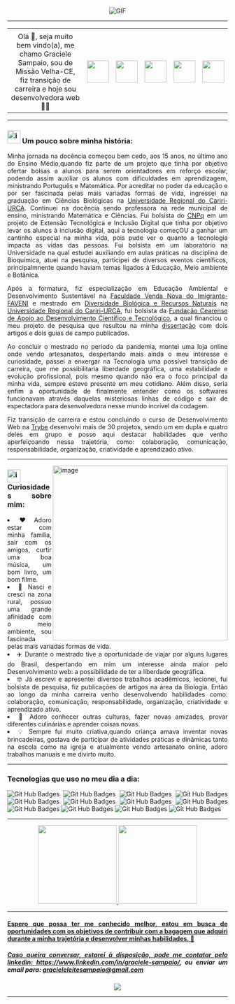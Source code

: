 <div align="center">
  <img alt="GIF" src="https://user-images.githubusercontent.com/102543137/225169844-e8eba287-d8e2-4b73-aa62-3a17baf61793.gif" />
</div>
<hr></hr>

<table align="center">
<tr>
  <td align="center" colspan="6"></td>
</tr>
  <td width="550px" height="50px" align="center">
      Olá 👋,  seja muito bem vindo(a), me chamo Graciele Sampaio, sou de Missão Velha-CE, fiz transição de carreira e hoje sou desenvolvedora web 👩‍💻
  </td>
  <td><a href="https://github.com/graciele-sampaio" target="_blank"><img src="https://i.imgur.com/Pbj9mRQ.png" width="50px" height="50px"/></a>
  </td>
  <td><a href="mailto:gracieleleitesampaio@gmail.com" target="_blank"><img src="https://i.imgur.com/M4MbAMt.png" width="50px" height="50px"/></a>
  </td>
  <td><a href="https://www.linkedin.com/in/graciele-sampaio/" target="_blank"><img     src="https://i.imgur.com/KbcPtwU.png" width="50px" height="50px"/>   </a>
  </td>
  <td><a href="http://lattes.cnpq.br/6942060874430265" target="_blank"><img src="https://i.imgur.com/mj95HiM.png" width="50px" height="50px"/></a>
  </td>
  <td><a href="https://scholar.google.com.br/citations?hl=pt-BR&user=Pmewu-YAAAAJ" target="_blank"><img   src="https://i.imgur.com/fGTtwtL.png" width="50px" height="50px"/></a>
</td>
</table> 

<div align="justify"
#### De mestra em Diversidade Biológica a Desenvolvedora web. Já atuei na docência, em vendas, pesquisa científica, mas enxerguei no desenvolvimento web uma possibilidade de liberdade geográfica, estabilidade e evolução profissional.
</div>
<hr></hr>


### <img width="30px" alt="image" src="https://user-images.githubusercontent.com/102543137/225368323-f98c955d-6313-4045-8383-cfd0bca479d7.gif"/><strong> Um pouco sobre minha história: </strong>
<div align="justify"
Já fui professora, vendedora, pesquisadora e hoje desenvolvedora. 

Minha jornada na docência começou bem cedo, aos 15 anos, no último ano do Ensino Médio,quando fiz parte de um projeto que tinha por objetivo ofertar bolsas a alunos para serem orientadores em reforço escolar, podendo assim auxiliar os alunos com dificuldades em aprendizagem, ministrando Português e Matemática. Por acreditar no poder da educação e por ser fascinada pelas mais variadas formas de vida, ingressei na graduação em Ciências Biológicas na <a href="http://www.urca.br/portal2/" target="_blank">Universidade Regional do Cariri-URCA</a>. Continuei na docência sendo professora na rede municipal de ensino, ministrando Matemática e Ciências. Fui bolsista do <a href="https://www.gov.br/cnpq/pt-br" target="blank">CNPq</a> em um projeto de Extensão Tecnológica e Inclusão Digital que tinha por objetivo levar os alunos à inclusão digital, aqui a tecnologia começOU a ganhar um cantinho especial na minha vida, pois pude ver o quanto a tecnologia impacta as vidas das pessoas. Fui bolsista em um laboratório na Universidade na qual estudei auxiliando em aulas práticas na disciplina de Bioquímica, atuei na pesquisa, participei de diversos eventos científicos, principalmnente quando haviam temas ligados à Educação, Meio ambiente e Botânica. 

Após a formatura, fiz especialização em Educação Ambiental e Desenvolvimento Sustentável na <a href="https://faveni.edu.br/?gclid=Cj0KCQjw2cWgBhDYARIsALggUhrl9mnGKSkbRXka2W_SYblw-PB9dOEdnoHJdeWHIrV7u5wxSI-P0TIaAuF7EALw_wcB" target="_blank">Faculdade Venda Nova do Imigrante-FAVENI</a> e mestrado em <a href="http://www.urca.br/ppgdr/" target="blank">Diversidade Biológica e Recursos Naturais<a/> na <a href="http://www.urca.br/portal2/" target="_blank">Universidade Regional do Cariri-URCA</a>, fui bolsista da <a href="https://www.funcap.ce.gov.br/" target="blank">Fundação Cearense de Apoio ao Desenvolvimento Científico e Tecnológico</a>, a qual financiou o meu projeto de pesquisa que resultou na minha <a href="http://www.urca.br/ppgdr/wp-content/uploads/sites/38/2022/09/DISSERTACAO-FRANCISCA-GRACIELE-LEITE.pdf" target="_blank">dissertação</a> com dois artigos e dois guias de campo publicados.  

Ao concluir o mestrado no período da pandemia, montei uma loja online onde vendo artesanatos, despertando mais ainda o meu interesse e curiosidade, passei a enxergar na Tecnologia uma possível transição de carreira, que me possibilitaria liberdade geográfica, uma estabilidade e evolução profissional, pois mesmo quando não era o foco principal da minha vida, sempre esteve presente em meu cotidiano. Além disso, seria enfim a oportunidade de finalmente entender como os softwares funcionavam através daquelas misteriosas linhas de código e sair de espectadora para desenvolvedora nesse mundo incrível da codagem.

Fiz transição de carreira e estou concluindo o curso de Desenvolvimento Web na <a href="https://www.betrybe.com/?utm_term=trybe&utm_campaign=*%5BSearch%5D+Brand_BRA&utm_source=adwords&utm_medium=ppc&hsa_acc=1466424558&hsa_cam=12085736593&hsa_grp=146119280611&hsa_ad=617838452283&hsa_src=g&hsa_tgt=kwd-468157942290&hsa_kw=trybe&hsa_mt=p&hsa_net=adwords&hsa_ver=3&gclid=Cj0KCQjw2cWgBhDYARIsALggUhqdBEygtf4Z6VVOhyuLq5if5rVGP_aYPcBNrrmjSe3ENPwywkvi3rsaAi8LEALw_wcB" target="blank">Trybe</a> desenvolvi mais de 30 projetos, sendo um em dupla e quatro deles em grupo e posso aqui destacar habilidades que venho aperfeiçoando nessa trajetória, como:  colaboração, comunicação, responsabilidade, organização, criatividade e aprendizado ativo.
</div>

<hr></hr>
<div>
   <img align="right" alt="image" src="https://i.imgur.com/SAivBlQ.png" width="400px" height="400px"/>
</div>

### <img width="30px" alt="image" src="https://user-images.githubusercontent.com/102543137/225368323-f98c955d-6313-4045-8383-cfd0bca479d7.gif"/><strong> Curiosidades sobre mim: </strong>
<div align="justify"
<ul>
  <li> ❤️ Adoro estar com minha família, sair com os amigos, curtir uma boa música, um bom livro, um bom filme. 
  <li> 🌳 Nasci e cresci na zona rural, possuo uma grande afinidade com o meio ambiente, sou fascinada pelas mais variadas formas de vida.
  <li> ✈️ Durante o mestrado tive a oportunidade de viajar por alguns lugares do Brasil, despertando em mim um interesse ainda maior pelo Desenvolvimento web: a possibilidade de ter a liberdade geográfica.
   <li> 🤓 Já escrevi e apresentei diversos trabalhos acadêmicos, lecionei, fui bolsista de pesquisa, fiz publicações de artigos na área da Biologia. Então ao longo da minha carreira venho desenvolvendo habilidades como: colaboração, comunicação, responsabilidade, organização, criatividade e aprendizado ativo.
   <li> 🫶 Adoro conhecer outras culturas, fazer novas amizades, provar diferentes culinárias e aprender coisas novas.
   <li> 💡 Sempre fui muito criativa,quando criança amava inventar novas brincadeiras, gostava de participar de atividades práticas e dinâmicas tanto na escola como na igreja e atualmente vendo artesanato online, adoro trabalhos manuais e me divirto muito.
</ul>

<hr></hr>

### Tecnologias que uso no meu dia a dia:
![Git Hub Badges](https://img.shields.io/badge/HTML5-E34F26?style=for-the-badge&logo=html5&logoColor=white)
![Git Hub Badges](https://img.shields.io/badge/CSS3-1572B6?style=for-the-badge&logo=css3&logoColor=white)
![Git Hub Badges](https://img.shields.io/badge/JavaScript-323330?style=for-the-badge&logo=javascript&logoColor=F7DF1E)
![Git Hub Badges](https://img.shields.io/badge/Node.js-339933?style=for-the-badge&logo=nodedotjs&logoColor=white)
![Git Hub Badges](https://img.shields.io/badge/React-20232A?style=for-the-badge&logo=react&logoColor=61DAFB)
![Git Hub Badges](https://img.shields.io/badge/Redux-593D88?style=for-the-badge&logo=redux&logoColor=white)
![Git Hub Badges](https://img.shields.io/badge/GitHub-100000?style=for-the-badge&logo=github&logoColor=white)
![Git Hub Badges](https://img.shields.io/badge/Docker-2CA5E0?style=for-the-badge&logo=docker&logoColor=white)
![Git Hub Badges](https://img.shields.io/badge/MySQL-005C84?style=for-the-badge&logo=mysql&logoColor=white)
![Git Hub Badges](https://img.shields.io/badge/MongoDB-4EA94B?style=for-the-badge&logo=mongodb&logoColor=white)
![Git Hub Badges](https://img.shields.io/badge/TypeScript-007ACC?style=for-the-badge&logo=typescript&logoColor=white)
![Git Hub Badges](https://img.shields.io/badge/Jest-C21325?style=for-the-badge&logo=jest&logoColor=white)

<hr></hr>

<div align="center">
  <a href="https://github.com/graciele-sampaio">
  <img witdh="48%" height="180em" src="https://github-readme-stats.vercel.app/api?username=graciele-sampaio&show_icons=true&theme=dracula"/>
  <img witdh="48%" height="180em" src="https://github-readme-stats.vercel.app/api/top-langs/?username=graciele-sampaio&layout=compact&theme=dracula"/>
</div>
  
<hr></hr>

#### <strong> Espero que possa ter me conhecido melhor, estou em busca de oportunidades com os objetivos de contribuir com a bagagem que adquiri durante a minha trajetória e desenvolver minhas habilidades. 🚀</strong>

##### Caso queira conversar, estarei à disposição, pode me contatar pelo linkedin: https://www.linkedin.com/in/graciele-sampaio/, ou enviar um email para: gracieleleitesampaio@gmail.com


<div align="center">
  <img src="https://user-images.githubusercontent.com/102543137/225179273-4cbe1fe5-dfe7-40e9-ada1-08554aac1004.gif" />
</div>
<hr></hr>
